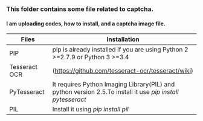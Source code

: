### This folder contains some file related to captcha.
#### I am uploading codes, how to install, and a captcha image file.



|Files|Installation|
|-----|--------------|
|PIP|pip is already installed if you are using Python 2 >=2.7.9 or Python 3 >=3.4|
|Tesseract OCR|(https://github.com/tesseract-ocr/tesseract/wiki)|
|PyTesseract|It requires Python Imaging Library(PIL) and python version 2.5.To install it use *pip install pytesseract*|
|PIL|Install it using *pip install pil*|
